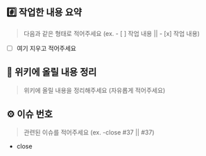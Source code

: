 ## #️⃣ 작업한 내용 요약
> 다음과 같은 형태로 적어주세요 (ex. - [ ] 작업 내용 || - [x] 작업 내용)

- [ ] 여기 지우고 적어주세요

## 🍩 위키에 올릴 내용 정리
> 위키에 올릴 내용을 정리해주세요 (자유롭게 적어주세요)

## ⚙️ 이슈 번호
> 관련된 이슈를 적어주세요 (ex. -close #37 || #37)
- close

<br></br>
